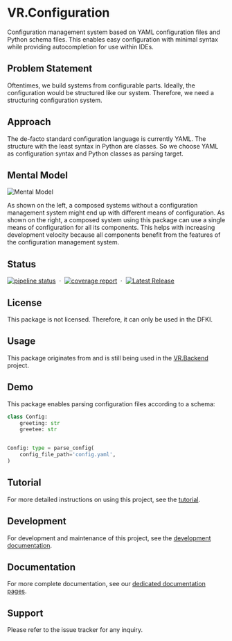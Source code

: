 # VR.Configuration

Configuration management system
    based on YAML configuration files
    and Python schema files.
This enables easy configuration with minimal syntax
    while providing autocompletion for use within IDEs.

## Problem Statement

Oftentimes, we build systems from configurable parts.
Ideally, the configuration would be structured like our system.
Therefore, we need a structuring configuration system.

## Approach

The de-facto standard configuration language is currently YAML.
The structure with the least syntax in Python are classes.
So we choose YAML as configuration syntax and Python classes as parsing target.

## Mental Model

![Mental Model](https://gitlab.com/dfki/ra/ni/ol/iml/vr/vr.configuration/-/raw/main/_images/mental_model.png)

As shown on the left,
    a composed systems without a configuration management system
    might end up with different means of configuration.
As shown on the right,
    a composed system using this package
    can use a single means of configuration for all its components.
This helps
    with increasing development velocity
    because all components benefit from the features
    of the configuration management system.

## Status

[![pipeline status](https://gitlab.com/dfki/ra/ni/ol/iml/vr/vr.configuration/badges/main/pipeline.svg)](https://gitlab.com/dfki/ra/ni/ol/iml/vr/vr.configuration/-/pipelines/latest)
&nbsp;·&nbsp;
[![coverage report](https://gitlab.com/dfki/ra/ni/ol/iml/vr/vr.configuration/badges/main/coverage.svg)](https://gitlab.com/dfki/ra/ni/ol/iml/vr/vr.configuration/-/jobs)
&nbsp;·&nbsp;
[![Latest Release](https://gitlab.com/dfki/ra/ni/ol/iml/vr/vr.configuration/-/badges/release.svg)](https://gitlab.com/dfki/ra/ni/ol/iml/vr/vr.configuration/-/releases)

## License

This package is not licensed. Therefore, it can only be used in the DFKI.

## Usage

This package originates from and is still being used in
    the [VR.Backend](https://git.ni.dfki.de/iml/vr/vr.backend) project.

## Demo

This package enables parsing configuration files according to a schema:

```python
class Config:
    greeting: str
    greetee: str


Config: type = parse_config(
    config_file_path='config.yaml',
)
```

## Tutorial

For more detailed instructions on using this project,
  see the [tutorial](README_BASIC.md).

## Development

For development and maintenance of this project,
  see the [development documentation](README_DEVELOPERS.md).

## Documentation

For more complete documentation,
    see our [dedicated documentation pages](https://dfki.gitlab.io/ra/ni/ol/iml/vr/vr.configuration/).

## Support

Please refer to the issue tracker for any inquiry.
